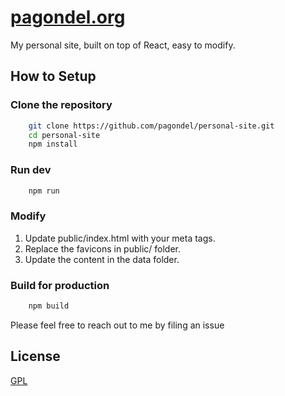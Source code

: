 # [pagondel.org](https://www.pagondel.org)

My personal site, built on top of React, easy to modify.

## How to Setup
### Clone the repository
```bash
    git clone https://github.com/pagondel/personal-site.git
    cd personal-site
    npm install
```

### Run dev

```bash
    npm run
```
### Modify
1. Update public/index.html with your meta tags.
2. Replace the favicons in public/ folder.
3. Update the content in the data folder.


### Build for production

```bash
    npm build
```

Please feel free to reach out to me by filing an issue

## License
[GPL](https://github.com/pagondel/personal-site/blob/master/LICENSE)

